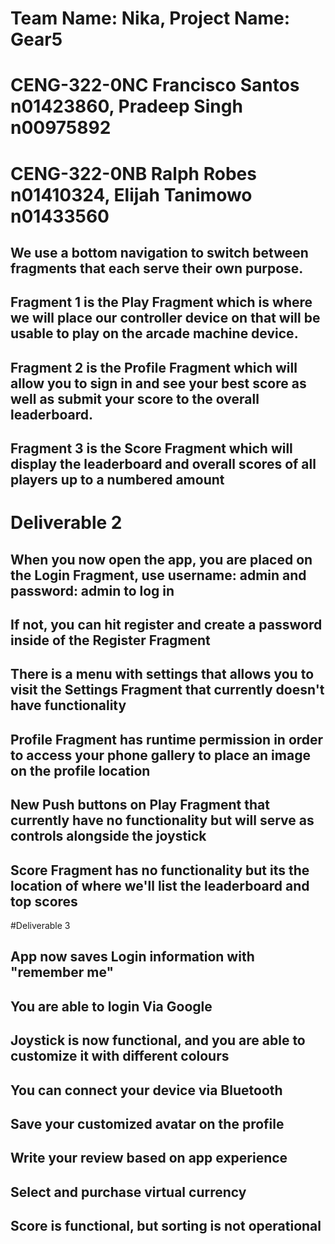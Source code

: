 # Team Name: Nika, Project Name: Gear5
# CENG-322-0NC Francisco Santos n01423860, Pradeep Singh n00975892
# CENG-322-0NB Ralph Robes n01410324, Elijah Tanimowo n01433560
## We use a bottom navigation to switch between fragments that each serve their own purpose.
## Fragment 1 is the Play Fragment which is where we will place our controller device on that will be usable to play on the arcade machine device.
## Fragment 2 is the Profile Fragment which will allow you to sign in and see your best score as well as submit your score to the overall leaderboard.
## Fragment 3 is the Score Fragment which will display the leaderboard and overall scores of all players up to a numbered amount

# Deliverable 2
## When you now open the app, you are placed on the Login Fragment, use username: admin and password: admin to log in
## If not, you can hit register and create a password inside of the Register Fragment
## There is a menu with settings that allows you to visit the Settings Fragment that currently doesn't have functionality
## Profile Fragment has runtime permission in order to access your phone gallery to place an image on the profile location
## New Push buttons on Play Fragment that currently have no functionality but will serve as controls alongside the joystick
## Score Fragment has no functionality but its the location of where we'll list the leaderboard and top scores

#Deliverable 3 
## App now saves Login information with "remember me"
## You are able to login Via Google
## Joystick is now functional, and you are able to customize it with different colours
## You can connect your device via Bluetooth 
## Save your customized avatar on the profile
## Write your review based on app experience
## Select and purchase virtual currency
## Score is functional, but sorting is not operational  
